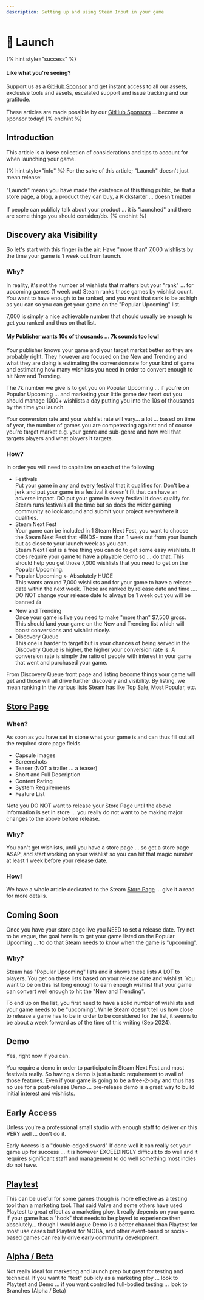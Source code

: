 ```yaml
---
description: Setting up and using Steam Input in your game
---
```


# 🚢 Launch

{% hint style="success" %}
#### Like what you're seeing?

Support us as a [GitHub Sponsor](../become-a-sponsor/) and get instant access to all our assets, exclusive tools and assets, escalated support and issue tracking and our gratitude.\
\
These articles are made possible by our [GitHub Sponsors](../become-a-sponsor/) ... become a sponsor today!
{% endhint %}

## Introduction

This article is a loose collection of considerations and tips to account for when launching your game.&#x20;

{% hint style="info" %}
For the sake of this article; "Launch" doesn't just mean release:\
\
"Launch" means you have made the existence of this thing public, be that a store page, a blog, a product they can buy, a Kickstarter ... doesn't matter\
\
If people can publicly talk about your product ... it is "launched" and there are some things you should consider/do.
{% endhint %}

## Discovery aka Visibility

So let's start with this finger in the air: Have "more than" 7,000 wishlists by the time your game is 1 week out from launch.

### Why?

In reality, it's not the number of wishlists that matters but your "rank" ... for upcoming games (1 week out) Steam ranks those games by wishlist count. You want to have enough to be ranked, and you want that rank to be as high as you can so you can get your game on the "Popular Upcoming" list.

7,000 is simply a nice achievable number that should usually be enough to get you ranked and thus on that list.

#### My Publisher wants 10s of thousands ... 7k sounds too low!

Your publisher knows your game and your target market better so they are probably right. They however are focused on the New and Trending and what they are doing is estimating the conversion rate for your kind of game and estimating how many wishlists you need in order to convert enough to hit New and Trending.

The 7k number we give is to get you on Popular Upcoming ... if you're on Popular Upcoming ... and marketing your little game dev heart out you should manage 1000+ wishlists a day putting you into the 10s of thousands by the time you launch.

Your conversion rate and your wishlist rate will vary... a lot ... based on time of year, the number of games you are competeating against and of course you're target market e.g. your genre and sub-genre and how well that targets players and what players it targets.

### How?

In order you will need to capitalize on each of the following

* Festivals\
  Put your game in any and every festival that it qualifies for. Don't be a jerk and put your game in a festival it doesn't fit that can have an adverse impact. DO put your game in every festival it does qualify for. Steam runs festivals all the time but so does the wider gaming community so look around and submit your project everywhere it qualifies.
* Steam Next Fest\
  Your game can be included in 1 Steam Next Fest, you want to choose the Steam Next Fest that -ENDS- more than 1 week out from your launch but as close to your launch week as you can. \
  Steam Next Fest is a free thing you can do to get some easy wishlists. It does require your game to have a playable demo so ... do that. This should help you get those 7,000 wishlists that you need to get on the Popular Upcoming.
* Popular Upcoming <- Absolutely HUGE\
  This wants around 7,000 wishlists and for your game to have a release date within the next week. These are ranked by release date and time .... DO NOT change your release date to always be 1 week out you will be banned :thumbsup:
* New and Trending\
  Once your game is live you need to make "more than" $7,500 gross. This should land your game on the New and Trending list which will boost conversions and wishlist nicely.
* Discovery Queue\
  This one is harder to target but is your chances of being served in the Discovery Queue is higher, the higher your conversion rate is. A conversion rate is simply the ratio of people with interest in your game that went and purchased your game.

From Discovery Queue front page and listing become things your game will get and those will all drive further discovery and visibility. By listing, we mean ranking in the various lists Steam has like Top Sale, Most Popular, etc.

## [Store Page](../company/steam/store-page.md)

### When?

As soon as you have set in stone what your game is and can thus fill out all the required store page fields

* Capsule images
* Screenshots
* Teaser (NOT a trailer ... a teaser)
* Short and Full Description
* Content Rating
* System Requirements
* Feature List

Note you DO NOT want to release your Store Page until the above information is set in store ... you really do not want to be making major changes to the above before release.

### Why?

You can't get wishlists, until you have a store page ... so get a store page ASAP, and start working on your wishlist so you can hit that magic number at least 1 week before your release date.

### How!

We have a whole article dedicated to the Steam [Store Page](../company/steam/store-page.md) ... give it a read for more details.

## Coming Soon

Once you have your store page live you NEED to set a release date. Try not to be vague, the goal here is to get your game listed on the Popular Upcoming ... to do that Steam needs to know when the game is "upcoming".

### Why?

Steam has "Popular Upcoming" lists and it shows these lists A LOT to players. You get on these lists based on your release date and wishlist. You want to be on this list long enough to earn enough wishlist that your game can convert well enough to hit the "New and Trending".

To end up on the list, you first need to have a solid number of wishlists and your game needs to be "upcoming". While Steam doesn't tell us how close to release a game has to be in order to be considered for the list, it seems to be about a week forward as of the time of this writing (Sep 2024).

## Demo

Yes, right now if you can.

You require a demo in order to participate in Steam Next Fest and most festivals really. So having a demo is just a basic requirement to avail of those features. Even if your game is going to be a free-2-play and thus has no use for a post-release Demo ... pre-release demo is a great way to build initial interest and wishlists.

## Early Access

Unless you're a professional small studio with enough staff to deliver on this VERY well ... don't do it.

Early Access is a "double-edged sword" If done well it can really set your game up for success ... it is however EXCEEDINGLY difficult to do well and it requires significant staff and management to do well something most indies do not have.

## [Playtest](playtest.md)

This can be useful for some games though is more effective as a testing tool than a marketing tool. That said Valve and some others have used Playtest to great effect as a marketing ploy. It really depends on your game. If your game has a "hook" that needs to be played to experience then absolutely... though I would argue Demo is a better channel than Playtest for most use cases but Playtest for MOBA, and other event-based or social-based games can really drive early community development.

## [Alpha / Beta](branches.md)

Not really ideal for marketing and launch prep but great for testing and technical. If you want to "test" publicly as a marketing ploy ... look to Playtest and Demo ... if you want controlled full-bodied testing ... look to Branches (Alpha / Beta)
